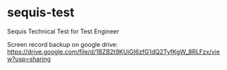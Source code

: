 # sequis-test
Sequis Technical Test for Test Engineer

Screen record backup on google drive:
https://drive.google.com/file/d/1BZB2t9KUiGI6zfG1dQ2TyfKgW_8RLFzx/view?usp=sharing
